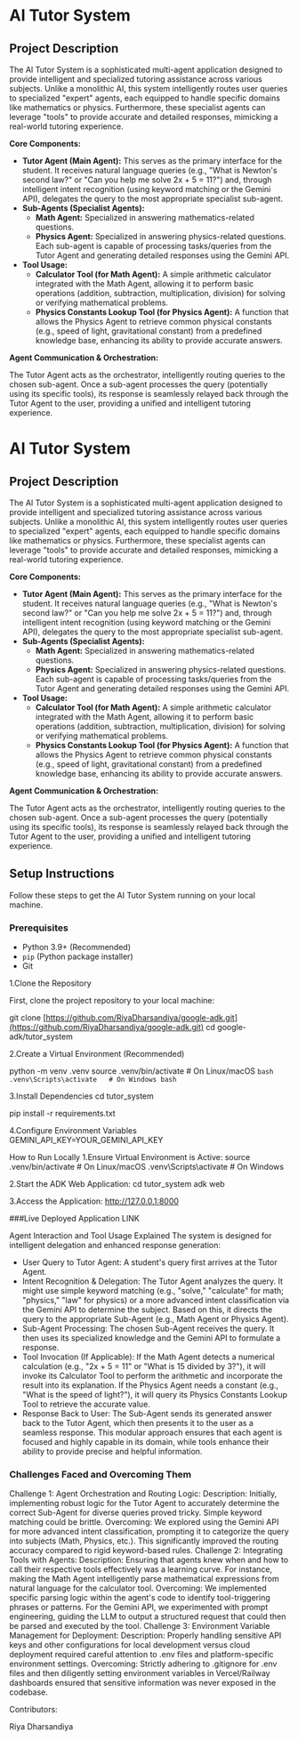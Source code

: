 # AI Tutor System

## Project Description

The AI Tutor System is a sophisticated multi-agent application designed to provide intelligent and specialized tutoring assistance across various subjects. Unlike a monolithic AI, this system intelligently routes user queries to specialized "expert" agents, each equipped to handle specific domains like mathematics or physics. Furthermore, these specialist agents can leverage "tools" to provide accurate and detailed responses, mimicking a real-world tutoring experience.

**Core Components:**

* **Tutor Agent (Main Agent):** This serves as the primary interface for the student. It receives natural language queries (e.g., "What is Newton's second law?" or "Can you help me solve 2x + 5 = 11?") and, through intelligent intent recognition (using keyword matching or the Gemini API), delegates the query to the most appropriate specialist sub-agent.
* **Sub-Agents (Specialist Agents):**
    * **Math Agent:** Specialized in answering mathematics-related questions.
    * **Physics Agent:** Specialized in answering physics-related questions.
    Each sub-agent is capable of processing tasks/queries from the Tutor Agent and generating detailed responses using the Gemini API.
* **Tool Usage:**
    * **Calculator Tool (for Math Agent):** A simple arithmetic calculator integrated with the Math Agent, allowing it to perform basic operations (addition, subtraction, multiplication, division) for solving or verifying mathematical problems.
    * **Physics Constants Lookup Tool (for Physics Agent):** A function that allows the Physics Agent to retrieve common physical constants (e.g., speed of light, gravitational constant) from a predefined knowledge base, enhancing its ability to provide accurate answers.

**Agent Communication & Orchestration:**

The Tutor Agent acts as the orchestrator, intelligently routing queries to the chosen sub-agent. Once a sub-agent processes the query (potentially using its specific tools), its response is seamlessly relayed back through the Tutor Agent to the user, providing a unified and intelligent tutoring experience.

# AI Tutor System

## Project Description

The AI Tutor System is a sophisticated multi-agent application designed to provide intelligent and specialized tutoring assistance across various subjects. Unlike a monolithic AI, this system intelligently routes user queries to specialized "expert" agents, each equipped to handle specific domains like mathematics or physics. Furthermore, these specialist agents can leverage "tools" to provide accurate and detailed responses, mimicking a real-world tutoring experience.

**Core Components:**

* **Tutor Agent (Main Agent):** This serves as the primary interface for the student. It receives natural language queries (e.g., "What is Newton's second law?" or "Can you help me solve 2x + 5 = 11?") and, through intelligent intent recognition (using keyword matching or the Gemini API), delegates the query to the most appropriate specialist sub-agent.
* **Sub-Agents (Specialist Agents):**
    * **Math Agent:** Specialized in answering mathematics-related questions.
    * **Physics Agent:** Specialized in answering physics-related questions.
    Each sub-agent is capable of processing tasks/queries from the Tutor Agent and generating detailed responses using the Gemini API.
* **Tool Usage:**
    * **Calculator Tool (for Math Agent):** A simple arithmetic calculator integrated with the Math Agent, allowing it to perform basic operations (addition, subtraction, multiplication, division) for solving or verifying mathematical problems.
    * **Physics Constants Lookup Tool (for Physics Agent):** A function that allows the Physics Agent to retrieve common physical constants (e.g., speed of light, gravitational constant) from a predefined knowledge base, enhancing its ability to provide accurate answers.

**Agent Communication & Orchestration:**

The Tutor Agent acts as the orchestrator, intelligently routing queries to the chosen sub-agent. Once a sub-agent processes the query (potentially using its specific tools), its response is seamlessly relayed back through the Tutor Agent to the user, providing a unified and intelligent tutoring experience.


## Setup Instructions

Follow these steps to get the AI Tutor System running on your local machine.

### Prerequisites

* Python 3.9+ (Recommended)
* `pip` (Python package installer)
* Git

1.Clone the Repository

First, clone the project repository to your local machine:

git clone [https://github.com/RiyaDharsandiya/google-adk.git](https://github.com/RiyaDharsandiya/google-adk.git)
cd google-adk/tutor_system

2.Create a Virtual Environment (Recommended)

python -m venv .venv
source .venv/bin/activate  # On Linux/macOS
```bash .venv\Scripts\activate   # On Windows bash ```

3.Install Dependencies
cd tutor_system

pip install -r requirements.txt

4.Configure Environment Variables
GEMINI_API_KEY=YOUR_GEMINI_API_KEY


How to Run Locally
1.Ensure Virtual Environment is Active:
source .venv/bin/activate  # On Linux/macOS
.venv\Scripts\activate   # On Windows

2.Start the ADK Web Application:
cd tutor_system
adk web

3.Access the Application:
http://127.0.0.1:8000

###Live Deployed Application LINK


Agent Interaction and Tool Usage Explained
The system is designed for intelligent delegation and enhanced response generation:

* User Query to Tutor Agent: A student's query first arrives at the Tutor Agent.
* Intent Recognition & Delegation: The Tutor Agent analyzes the query. It might use simple keyword matching (e.g., "solve," "calculate" for math; "physics," "law" for physics) or a more advanced intent classification via the Gemini API to determine the subject. Based on this, it directs the query to the appropriate Sub-Agent (e.g., Math Agent or Physics Agent).
* Sub-Agent Processing: The chosen Sub-Agent receives the query. It then uses its specialized knowledge and the Gemini API to formulate a response.
* Tool Invocation (If Applicable):
If the Math Agent detects a numerical calculation (e.g., "2x + 5 = 11" or "What is 15 divided by 3?"), it will invoke its Calculator Tool to perform the arithmetic and incorporate the result into its explanation.
If the Physics Agent needs a constant (e.g., "What is the speed of light?"), it will query its Physics Constants Lookup Tool to retrieve the accurate value.
* Response Back to User: The Sub-Agent sends its generated answer back to the Tutor Agent, which then presents it to the user as a seamless response.
This modular approach ensures that each agent is focused and highly capable in its domain, while tools enhance their ability to provide precise and helpful information.

### Challenges Faced and Overcoming Them 
Challenge 1: Agent Orchestration and Routing Logic:
Description: Initially, implementing robust logic for the Tutor Agent to accurately determine the correct Sub-Agent for diverse queries proved tricky. Simple keyword matching could be brittle.
Overcoming: We explored using the Gemini API for more advanced intent classification, prompting it to categorize the query into subjects (Math, Physics, etc.). This significantly improved the routing accuracy compared to rigid keyword-based rules.
Challenge 2: Integrating Tools with Agents:
Description: Ensuring that agents knew when and how to call their respective tools effectively was a learning curve. For instance, making the Math Agent intelligently parse mathematical expressions from natural language for the calculator tool.
Overcoming: We implemented specific parsing logic within the agent's code to identify tool-triggering phrases or patterns. For the Gemini API, we experimented with prompt engineering, guiding the LLM to output a structured request that could then be parsed and executed by the tool.
Challenge 3: Environment Variable Management for Deployment:
Description: Properly handling sensitive API keys and other configurations for local development versus cloud deployment required careful attention to .env files and platform-specific environment settings.
Overcoming: Strictly adhering to .gitignore for .env files and then diligently setting environment variables in Vercel/Railway dashboards ensured that sensitive information was never exposed in the codebase.


Contributors:

Riya Dharsandiya